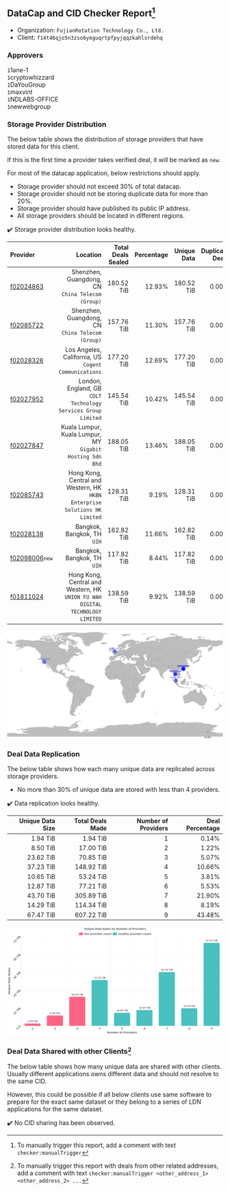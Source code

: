 ## DataCap and CID Checker Report[^1]
 - Organization: `FujianRotation Technology Co., Ltd.`
 - Client: `f14t46qjo5n3zso6yeguqrtpfpyjqqzkahlsrdehq`
### Approvers
`1`1ane-1<br/>`1`cryptowhizzard<br/>`1`DaYouGroup<br/>`1`maxvint<br/>`1`NDLABS-OFFICE<br/>`1`newwebgroup

### Storage Provider Distribution
The below table shows the distribution of storage providers that have stored data for this client.

If this is the first time a provider takes verified deal, it will be marked as `new`.

For most of the datacap application, below restrictions should apply.
 - Storage provider should not exceed 30% of total datacap.
 - Storage provider should not be storing duplicate data for more than 20%.
 - Storage provider should have published its public IP address.
 - All storage providers should be located in different regions.

✔️ Storage provider distribution looks healthy.

| Provider                                                    |                                                                         Location | Total Deals Sealed | Percentage | Unique Data | Duplicate Deals |
| :---------------------------------------------------------- | -------------------------------------------------------------------------------: | -----------------: | ---------: | ----------: | --------------: |
| [f02024863](https://filfox.info/en/address/f02024863)       |                              Shenzhen, Guangdong, CN<br/>`China Telecom (Group)` |         180.52 TiB |     12.93% |  180.52 TiB |           0.00% |
| [f02085722](https://filfox.info/en/address/f02085722)       |                              Shenzhen, Guangdong, CN<br/>`China Telecom (Group)` |         157.76 TiB |     11.30% |  157.76 TiB |           0.00% |
| [f02028326](https://filfox.info/en/address/f02028326)       |                          Los Angeles, California, US<br/>`Cogent Communications` |         177.20 TiB |     12.69% |  177.20 TiB |           0.00% |
| [f02027952](https://filfox.info/en/address/f02027952)       |                 London, England, GB<br/>`COLT Technology Services Group Limited` |         145.54 TiB |     10.42% |  145.54 TiB |           0.00% |
| [f02027847](https://filfox.info/en/address/f02027847)       |                     Kuala Lumpur, Kuala Lumpur, MY<br/>`Gigabit Hosting Sdn Bhd` |         188.05 TiB |     13.46% |  188.05 TiB |           0.00% |
| [f02085743](https://filfox.info/en/address/f02085743)       |    Hong Kong, Central and Western, HK<br/>`HKBN Enterprise Solutions HK Limited` |         128.31 TiB |      9.19% |  128.31 TiB |           0.00% |
| [f02028138](https://filfox.info/en/address/f02028138)       |                                                   Bangkok, Bangkok, TH<br/>`UIH` |         162.82 TiB |     11.66% |  162.82 TiB |           0.00% |
| [f02098006](https://filfox.info/en/address/f02098006)`new`  |                                                   Bangkok, Bangkok, TH<br/>`UIH` |         117.82 TiB |      8.44% |  117.82 TiB |           0.00% |
| [f01811024](https://filfox.info/en/address/f01811024)       | Hong Kong, Central and Western, HK<br/>`UNION FU WAH DIGITAL TECHNOLOGY LIMITED` |         138.59 TiB |      9.92% |  138.59 TiB |           0.00% |

<img src="https://raw.githubusercontent.com/data-preservation-programs/filplus-checker-assets/main/filecoin-project/filecoin-plus-large-datasets/issues/1585/1681715047627.png"/>

### Deal Data Replication
The below table shows how each many unique data are replicated across storage providers.

- No more than 30% of unique data are stored with less than 4 providers.

✔️ Data replication looks healthy.

| Unique Data Size | Total Deals Made | Number of Providers | Deal Percentage |
| ---------------: | ---------------: | ------------------: | --------------: |
|         1.94 TiB |         1.94 TiB |                   1 |           0.14% |
|         8.50 TiB |        17.00 TiB |                   2 |           1.22% |
|        23.62 TiB |        70.85 TiB |                   3 |           5.07% |
|        37.23 TiB |       148.92 TiB |                   4 |          10.66% |
|        10.65 TiB |        53.24 TiB |                   5 |           3.81% |
|        12.87 TiB |        77.21 TiB |                   6 |           5.53% |
|        43.70 TiB |       305.89 TiB |                   7 |          21.90% |
|        14.29 TiB |       114.34 TiB |                   8 |           8.19% |
|        67.47 TiB |       607.22 TiB |                   9 |          43.48% |

<img src="https://raw.githubusercontent.com/data-preservation-programs/filplus-checker-assets/main/filecoin-project/filecoin-plus-large-datasets/issues/1585/1681715048260.png"/>

### Deal Data Shared with other Clients[^3]
The below table shows how many unique data are shared with other clients.
Usually different applications owns different data and should not resolve to the same CID.

However, this could be possible if all below clients use same software to prepare for the exact same dataset or they belong to a series of LDN applications for the same dataset.

✔️ No CID sharing has been observed.

[^1]: To manually trigger this report, add a comment with text `checker:manualTrigger`

[^2]: Deals from those addresses are combined into this report as they are specified with `checker:manualTrigger`

[^3]: To manually trigger this report with deals from other related addresses, add a comment with text `checker:manualTrigger <other_address_1> <other_address_2> ...`
